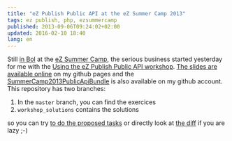 ```yaml
---
title: "eZ Publish Public API at the eZ Summer Camp 2013"
tags: ez publish, php, ezsummercamp
published: 2013-09-06T09:24:02+02:00
updated: 2016-02-10 18:40
lang: en
---
```

Still <a href="/post/bol-croatia">in Bol</a> at the <a
href="http://20123.ezsummercamp.com">eZ Summer Camp</a>, the serious business
started yesterday for me with the <a
href="http://2013.ezsummercamp.com/program/using_the_public_api<Paste>">Using
the eZ Publish Public API workshop</a>. <a
href="http://dpobel.github.io/slides-ez/public-api.html">The slides are
available online</a> on my github pages and the <a
href="https://github.com/dpobel/SummerCamp2013PublicApiBundle">SummerCamp2013PublicApiBundle</a>
is also available on my github account. This repository has two branches:

1. In the `master` branch, you can find the exercices
2. `workshop_solutions` contains the solutions

so you can try [to do the proposed
tasks](http://dpobel.github.io/slides-ez/public-api.html#/17) or directly look
at [the
diff](https://github.com/dpobel/SummerCamp2013PublicApiBundle/compare/master...workshop_solutions)
if you are lazy ;-)
